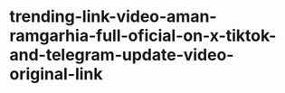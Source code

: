 # trending-link-video-aman-ramgarhia-full-oficial-on-x-tiktok-and-telegram-update-video-original-link